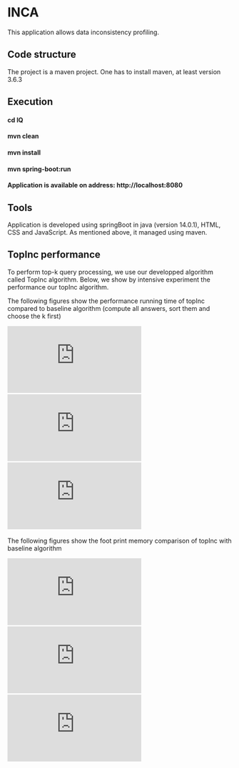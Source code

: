 # INCA 
This application allows data inconsistency profiling.

## Code structure

The project is a maven project. One has to install maven, at least version 3.6.3

## Execution 
#### cd IQ
####  mvn clean
####  mvn install
####  mvn spring-boot:run
####  Application is available on address: http://localhost:8080

## Tools 
Application is developed using springBoot in java (version 14.0.1), HTML, CSS and JavaScript. As mentioned above, it managed using maven.


## TopInc performance
To perform top-k query processing, we use our developped algorithm called TopInc algorithm. Below, we show by intensive experiment the performance our topInc algorithm.

The following figures show the performance running time of topInc compared to baseline algorithm (compute all answers, sort them and choose the k first)

![](https://github.com/oussissa123/INCA/blob/master/time_Q1.pdf)\
![time running query Q2](https://github.com/oussissa123/INCA/blob/master/time_Q2.pdf)\
![time running query Q8](https://github.com/oussissa123/INCA/blob/master/time_Q8.pdf)

The following figures show the  foot print memory comparison of topInc with baseline algorithm

![fp.memory query Q1](https://github.com/oussissa123/INCA/blob/master/memory_Q1.pdf)\
![fp.memory query Q2](https://github.com/oussissa123/INCA/blob/master/memory_Q2.pdf)\
![fp.memory query Q8](https://github.com/oussissa123/INCA/blob/master/memory_Q8.pdf)
